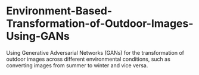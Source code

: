 # Environment-Based-Transformation-of-Outdoor-Images-Using-GANs
Using Generative Adversarial Networks (GANs) for the transformation of outdoor images across different environmental conditions, such as converting images from summer to winter and vice versa.
